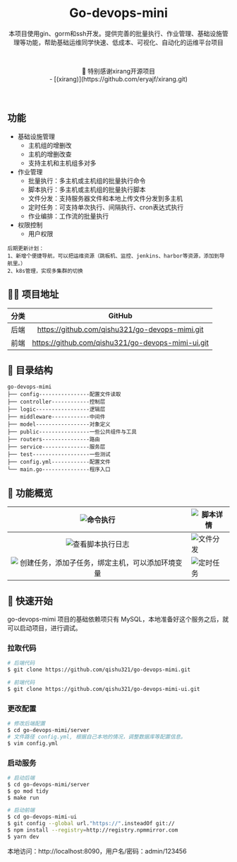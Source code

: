 <div align="center">

<h1 align="center">Go-devops-mini</h1>
  <p align="center">
   本项目使用gin、gorm和ssh开发。提供完善的批量执行、作业管理、基础设施管理等功能，帮助基础运维同学快速、低成本、可视化、自动化的运维平台项目
    <br />
  </p>
    <br />


<p> 🐉 特别感谢xirang开源项目
     <br />
-   [(xirang)](https://github.com/eryajf/xirang.git)

</p>


<img src="https://cdn.jsdelivr.net/gh/eryajf/tu@main/img/image_20240420_214408.gif" width="800"  height="3">
</div><br>

## 功能
 - 基础设施管理
   - 主机组的增删改
   - 主机的增删改查
   - 支持主机和主机组多对多
 - 作业管理
    - 批量执行：多主机或主机组的批量执行命令
    - 脚本执行：多主机或主机组的批量执行脚本
    - 文件分发：支持服务器文件和本地上传文件分发到多主机
    - 定时任务：可支持单次执行、间隔执行、cron表达式执行
    - 作业编排：工作流的批量执行
 - 权限控制
   - 用户权限
```
后期更新计划：
1、新增个便捷导航，可以把运维资源（跳板机、监控、jenkins、harbor等资源，添加到导航里。）
2、k8s管理，实现多集群的切换
```

## 👨‍💻 项目地址

| 分类 |                 GitHub              |
| :--: | :----------------------------------:| 
| 后端 |  https://github.com/qishu321/go-devops-mimi.git  |
| 前端 | https://github.com/qishu321/go-devops-mimi-ui.git|

## 📖 目录结构

```
go-devops-mimi
├── config----------------配置文件读取
├── controller------------控制层
├── logic-----------------逻辑层
├── middleware------------中间件
├── model-----------------对象定义
├── public----------------一些公共组件与工具
├── routers---------------路由
├── service---------------服务层
├── test------------------一些测试
├── config.yml------------配置文件
└── main.go---------------程序入口
```

## 👀 功能概览

|  ![命令执行](https://cdn.nlark.com/yuque/0/2025/png/28693706/1747190533086-b379d2f4-1fb0-4f7d-8acc-1daa4ce1cacd.png?x-oss-process=image%2Fformat%2Cwebp)  | ![脚本详情](https://cdn.nlark.com/yuque/0/2025/png/28693706/1747190649953-c8b8564b-6165-40e7-a2db-7139f31cf203.png?x-oss-process=image%2Fformat%2Cwebp)     |
| :------------------------------------------------------------------------------: | -------------------------------------------------------------------------------- |
| ![查看脚本执行日志](https://cdn.nlark.com/yuque/0/2025/png/28693706/1747190696776-f638f804-01c1-457e-8de2-ccaf56ceeedc.png?x-oss-process=image%2Fformat%2Cwebp) | ![文件分发](https://cdn.nlark.com/yuque/0/2025/png/28693706/1747190931557-ff3158ec-15f9-4b50-8063-45bcc8c7332b.png?x-oss-process=image%2Fformat%2Cwebp) |
| ![创建任务，添加子任务，绑定主机，可以添加环境变量](https://cdn.nlark.com/yuque/0/2025/png/28693706/1747190970578-2177cc28-24a0-4626-b9e5-4da7f1f5fe9a.png?x-oss-process=image%2Fformat%2Cwebp) | ![定时任务](https://cdn.nlark.com/yuque/0/2025/png/28693706/1747191018479-18527802-045f-4a48-b4f5-7a05b8cbbab0.png?x-oss-process=image%2Fformat%2Cwebp) |

## 🚀 快速开始

go-devops-mimi 项目的基础依赖项只有 MySQL，本地准备好这个服务之后，就可以启动项目，进行调试。


### 拉取代码

```sh
# 后端代码
$ git clone https://github.com/qishu321/go-devops-mimi.git

# 前端代码
$ git clone https://github.com/qishu321/go-devops-mimi-ui.git
```

### 更改配置

```sh
# 修改后端配置
$ cd go-devops-mimi/server
# 文件路径 config.yml, 根据自己本地的情况，调整数据库等配置信息。
$ vim config.yml
```

### 启动服务

```sh
# 启动后端
$ cd go-devops-mimi/server
$ go mod tidy
$ make run

# 启动前端
$ cd go-devops-mimi-ui
$ git config --global url."https://".insteadOf git://
$ npm install --registry=http://registry.npmmirror.com
$ yarn dev
```

本地访问：http://localhost:8090，用户名/密码：admin/123456
